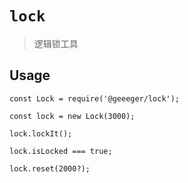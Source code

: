 # `lock`

> 逻辑锁工具

## Usage

```
const Lock = require('@geeeger/lock');

const lock = new Lock(3000);

lock.lockIt();

lock.isLocked === true;

lock.reset(2000?);
```
